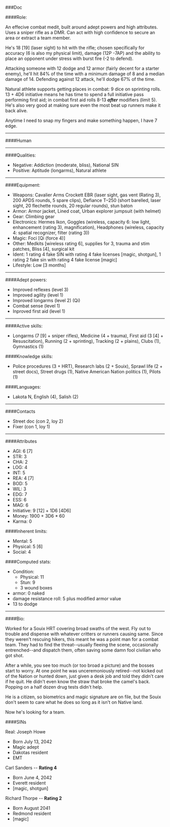 ###Doc

####Role:

An effecive combat medit, built around adept powers and high attributes. Uses a sniper rifle as a DMR. Can act with high confidence to secure an area or extract a team member. 

He's 18 \[19\] (laser sight) to hit with the rifle; chosen specifically for accuracy (6 is also my physical limit), damage (12P -7AP) and the ability to place an opponent under stress with burst fire (-2 to defend).

Attacking someone with 12 dodge and 12 armor (fairly decent for a starter enemy), he'll hit 84% of the time with a minimum damage of 8 and a median damage of 14. Defending against 12 attack, he'll dodge 67% of the time.

Natural athlete supports getting places in combat: 9 dice on sprinting rolls. 13 + 4D6 initiative means he has time to spend a full initiative pass performing first aid; in combat first aid rolls 8-13 ***after*** modifiers (limit 5). He's also very good at making sure even the most beat up runners make it back alive.

Anytime I need to snap my fingers and make something happen, I have 7 edge.

____
####Human

____
####Qualities:

- Negative: Addiction (moderate, bliss), National SIN
- Positive: Aptitude (longarms), Natural athlete

____
####Equipment:


- Weapons: Cavalier Arms Crockett EBR (laser sight, gas vent (Rating 3), 200 APDS rounds, 5 spare clips), Defiance T–250 (short barelled, laser sight, 20 flechette rounds, 20 regular rounds), stun baton
- Armor: Armor jacket, Lined coat, Urban explorer jumpsuit (with helmet)
- Gear: Climbing gear
- Electronics: Hermes Ikon, Goggles (wireless, capacity 6: low light, enhancement (rating 3), magnification), Headphones (wireless, capacity 4: spatial recognizer, filter (rating 3))
- Magic: Foci [Qi (force 4)]
- Other: Medkits [wireless rating 6], supplies for 3, trauma and stim patches, Bliss [4], surgical kit
- Ident: 1 rating 4 fake SIN with rating 4 fake licenses [magic, shotgun], 1 rating 2 fake sin with rating 4 fake license [magic]
- Lifestyle: Low [3 months]

____
####Adept powers:

- Improved reflexes (level 3)
- Improved agility (level 1)
- Improved longarms (level 2) (Qi)
- Combat sense (level 1)
- Inproved first aid (level 1)

____
####Active skills:

- Longarms (7 [9] + sniper rifles), Medicine (4 + trauma), First aid (3 [4] + Resuscitation), Running (2 + sprinting), Tracking (2 + plains), Clubs (1), Gymnastics (1)

####Knowledge skills:

- Police procedures (3 + HRT), Research labs (2 + Souix), Sprawl life (2 + street docs), Street drugs (1), Native American Nation politics (1), Pilots (1)

####Languages:

- Lakota N, English (4), Salish (2)

____
####Contacts

- Street doc (con 2, loy 2)
- Fixer (con 1, loy 1)

____
####Attributes

- AGI: 6 [7]
- STR: 3
- CHA: 2
- LOG: 4
- INT: 5
- REA: 4 [7]
- BOD: 5
- WIL: 3
- EDG: 7
- ESS: 6
- MAG: 6
- Initiative: 9 [12] + 1D6 [4D6]
- Money: 1900 + 3D6 * 60 
- Karma: 0

####Inherent limits:

- Mental: 5
- Physical: 5 [6]
- Social: 4

####Computed stats:

- Condition:
	- Physical: 11
	- Stun: 9
	- 3 wound boxes
- armor: 0 naked
- damage resistance roll: 5 plus modified armor value
- 13 to dodge

____
####Bio:

Worked for a Souix HRT covering broad swaths of the west. Fly out to trouble and dispense with whatever critters or runners causing same. Since they weren't rescuing hikers, this meant he was a point man for a combat team. They had to find the threat--usually fleeing the scene, occasionally entrenched--and dispatch them, often saving some damn fool civilian who got shot. 

After a while, you see too much (or too broad a picture) and the bosses start to worry. At one point he was unceremoniously retired--not kicked out of the Nation or hunted down, just given a desk job and told they didn't care if he quit. He didn't even know the straw that broke the camel's back. Popping on a half dozen drug tests didn't help.

He is a citizen, so biometrics and magic signature are on file, but the Souix don't seem to care what he does so long as it isn't on Native land. 

Now he's looking for a team.

####SINs

Real: Joseph Howe
* Born July 13, 2042
* Magic adept
* Dakotas resident
* EMT

Carl Sanders -- **Rating 4**
* Born June 4, 2042
* Everett resident
* [magic, shotgun]

Richard Thorpe -- **Rating 2**
* Born August 2041
* Redmond resident
* [magic]
